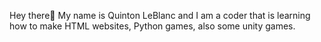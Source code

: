 Hey there👋
My name is Quinton LeBlanc and I am a coder that is learning how to make HTML websites, Python games, also some unity games.
